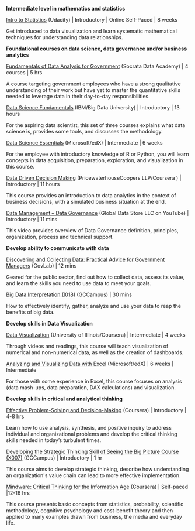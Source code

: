 **Intermediate level in mathematics and statistics**

[Intro to Statistics](https://www.udacity.com/course/intro-to-statistics--st101) (Udacity) | Introductory | Online Self-Paced | 8 weeks

Get introduced to data visualization and learn systematic mathematical techniques for understanding data relationships.

**Foundational courses on data science, data governance and/or business analytics**

[Fundamentals of Data Analysis for Government](https://data-academy.skilljar.com/series/fundamentals-of-data-analysis-for-government) (Socrata Data Academy) | 4 courses | 5 hrs

A course targeting government employees who have a strong qualitative understanding of their work but have yet to master the quantitative skills needed to leverage data in their day-to-day responsibilities.
 
[Data Science Fundamentals](https://bigdatauniversity.com/learn/data-science/) (IBM/Big Data University) | Introductory | 13 hours

For the aspiring data scientist, this set of three courses explains what data science is, provides some tools, and discusses the methodology.
 
[Data Science Essentials](https://www.edx.org/course/data-science-essentials) (Microsoft/edX) | Intermediate | 6 weeks

For the employee with introductory knowledge of R or Python, you will learn concepts in data acquisition, preparation, exploration, and visualization in this course.
 
[Data Driven Decision Making](https://www.coursera.org/learn/decision-making?siteID=SAyYsTvLiGQ-qF51g6iB4QYpdQ7g0Fsh3g&utm_content=10&utm_medium=partners&utm_source=linkshare&utm_campaign=SAyYsTvLiGQ) (PricewaterhouseCoopers LLP/Coursera ) | Introductory | 11 hours

This course provides an introduction to data analytics in the context of business decisions, with a simulated business situation at the end.

[Data Management – Data Governance](https://www.youtube.com/watch?v=cpLLnHSbbh4) (Global Data Store LLC on YouTube) | Introductory | 11 mins

This video provides overview of Data Governance definition, principles, organization, process and technical support.

**Develop ability to communicate with data**

[Discovering and Collecting Data: Practical Advice for Government Managers](http://sppd.thegovlab.org/lectures/discovering-and-collecting-data-practical-advice-for-government-managers.html) (GovLab) | 12 mins

Geared for the public sector, find out how to collect data, assess its value, and learn the skills you need to use data to meet your goals.
 
[Big Data Interpretation (I018)](https://learn-apprendre.csps-efpc.gc.ca/application/en/content/big-data-interpretation-i018) (GCCampus) | 30 mins

How to effectively identify, gather, analyze and use your data to reap the benefits of big data.

**Develop skills in Data Visualization**

[Data Visualization](https://www.coursera.org/learn/datavisualization) (University of Illinois/Coursera) | Intermediate | 4 weeks

Through videos and readings, this course will teach visualization of numerical and non-numerical data, as well as the creation of dashboards. 
 
[Analyzing and Visualizing Data with Excel](https://www.class-central.com/course/edx-analyzing-and-visualizing-data-with-excel-4480) (Microsoft/edX) | 6 weeks | Intermediate

For those with some experience in Excel, this course focuses on analysis (data mash-ups, data preparation, DAX calculations) and visualization.

**Develop skills in critical and analytical thinking**

[Effective Problem-Solving and Decision-Making](https://www.coursera.org/learn/problem-solving#ratings) (Coursera) | Introductory | 4-8 hrs

Learn how to use analysis, synthesis, and positive inquiry to address individual and organizational problems and develop the critical thinking skills needed in today’s turbulent times.

[Developing the Strategic Thinking Skill of Seeing the Big Picture Course (X007)](https://learn-apprendre.csps-efpc.gc.ca/application/en/content/developing-strategic-thinking-skill-seeing-big-picture-course-x007) (GCCampus) | Introductory | 1 hr

This course aims to develop strategic thinking, describe how understanding an organization's value chain can lead to more effective implementation.

[Mindware: Critical Thinking for the Information Age](https://www.coursera.org/learn/mindware#ratings) (Coursera) | Self-paced |12-16 hrs

This course presents basic concepts from statistics, probability, scientific methodology, cognitive psychology and cost-benefit theory and then applied to many examples drawn from business, the media and everyday life.